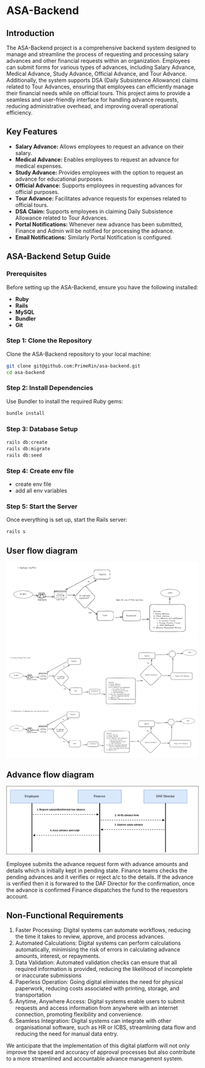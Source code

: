 # ASA-Backend

## Introduction

The ASA-Backend project is a comprehensive backend system designed to manage and streamline the process of requesting and processing salary advances and other financial requests within an organization. Employees can submit forms for various types of advances, including Salary Advance, Medical Advance, Study Advance, Official Advance, and Tour Advance. Additionally, the system supports DSA (Daily Subsistence Allowance) claims related to Tour Advances, ensuring that employees can efficiently manage their financial needs while on official tours. This project aims to provide a seamless and user-friendly interface for handling advance requests, reducing administrative overhead, and improving overall operational efficiency.

## Key Features

- **Salary Advance:** Allows employees to request an advance on their salary.
- **Medical Advance:** Enables employees to request an advance for medical expenses.
- **Study Advance:** Provides employees with the option to request an advance for educational purposes.
- **Official Advance:** Supports employees in requesting advances for official purposes.
- **Tour Advance:** Facilitates advance requests for expenses related to official tours.
- **DSA Claim:** Supports employees in claiming Daily Subsistence Allowance related to Tour Advances.
- **Portal Notifications:** Whenever new advance has been submitted, Finance and Admin will be notified for processing the advance.
- **Email Notifications:** Similarly Portal Notification is configured.

## ASA-Backend Setup Guide

### Prerequisites

Before setting up the ASA-Backend, ensure you have the following installed:

- **Ruby** 
- **Rails** 
- **MySQL** 
- **Bundler** 
- **Git** 

### Step 1: Clone the Repository

Clone the ASA-Backend repository to your local machine:

```bash
git clone git@github.com:PrimeRin/asa-backend.git
cd asa-backend
```

### Step 2: Install Dependencies
Use Bundler to install the required Ruby gems:
```bash
bundle install
```

### Step 3: Database Setup
```bash
rails db:create
rails db:migrate
rails db:seed
```

### Step 4: Create env file
 - create env file
 - add all env variables

 ### Step 5: Start the Server
 Once everything is set up, start the Rails server:
 ```bash
 rails s
```

## User flow diagram

![User Flow Diagram](app/assets/images/userflow1.png)
![User Flow Diagram](app/assets/images/userflow2.png)
![User Flow Diagram](app/assets/images/userflow3.png)

## Advance flow diagram
![User Flow Diagram](app/assets/images/advance_flow.png)

Employee submits the advance request form with advance amounts and details which is initially kept in pending state. Finance teams checks the pending advances and it verifies or reject a/c to the details. If the advance is verified then it is forwared to the DAF Director for the confirmation, once the advance is confirmed Finance dispatches the fund to the requestors account.


## Non-Functional Requirements

1. Faster Processing: Digital systems can automate workflows, reducing the time it takes to review, approve, and process advances.
2. Automated Calculations: Digital systems can perform calculations automatically, minimising the risk of errors in calculating advance amounts, interest, or repayments.
3. Data Validation: Automated validation checks can ensure that all required information is provided, reducing the likelihood of incomplete or inaccurate submissions 
4. Paperless Operation: Going digital eliminates the need for physical paperwork, reducing costs associated with printing, storage, and transportation 
5. Anytime, Anywhere Access: Digital systems enable users to submit requests and access information from anywhere with an internet connection, promoting flexibility and convenience. 
6. Seamless Integration: Digital systems can integrate with other organisational software, such as HR or ICBS, streamlining data flow and reducing the need for manual data entry. 

We anticipate that the implementation of this digital platform will not only improve the speed and accuracy of approval processes but also contribute to a more streamlined and accountable advance management system. 
